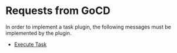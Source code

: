 # Requests from GoCD

In order to implement a task plugin, the following messages must be implemented by the plugin.

* [Execute Task](#execute-task)
